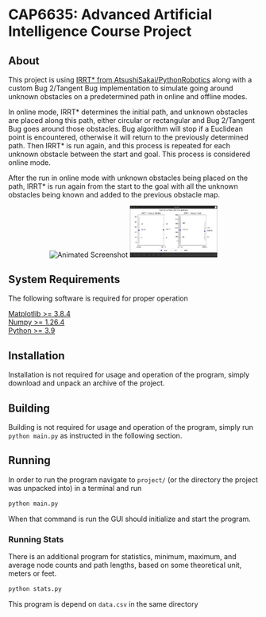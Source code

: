 # CAP6635: Advanced Artificial Intelligence Course Project

## About
This project is using [IRRT* from AtsushiSakai/PythonRobotics](https://github.com/AtsushiSakai/PythonRobotics/blob/master/PathPlanning/InformedRRTStar/informed_rrt_star.py) 
along with a custom Bug 2/Tangent Bug implementation to simulate going around
unknown obstacles on a predetermined path in online and offline modes.

In online mode, IRRT* determines the initial path, and unknown obstacles
are placed along this path, either circular or rectangular and
Bug 2/Tangent Bug goes around those obstacles. Bug algorithm will stop
if a Euclidean point is encountered, otherwise it will return to the
previously determined path. Then IRRT* is run again, and this process
is repeated for each unknown obstacle between the start and goal. This
process is considered online mode.

After the run in online mode with unknown obstacles being placed on the
path, IRRT* is run again from the start to the goal with all the
unknown obstacles being known and added to the previous obstacle map.

<p align="center">
  <img alt="Animated Screenshot" src="https://github.com/wltjr/cap6635/assets/12835340/2569c722-2527-489e-bc50-a044555abf48" width=60% />
  <img alt="Screenshot of Stats" src="https://github.com/wltjr/cap6635/blob/master/project/screenshots/stats.jpg" width=35% /> 
</p>

## System Requirements
The following software is required for proper operation

  [Matplotlib >= 3.8.4](https://pypi.org/project/matplotlib/)  
  [Numpy >= 1.26.4](https://pypi.org/project/numpy/)  
  [Python >= 3.9](https://www.python.org/downloads/)  

## Installation
Installation is not required for usage and operation of the program,
simply download and unpack an archive of the project.

## Building
Building is not required for usage and operation of the program,
simply run `python main.py` as instructed in the following section.

## Running
In order to run the program navigate to `project/`
(or the directory the project was unpacked into) in a terminal and run

```sh
python main.py
```
When that command is run the GUI should initialize and start the program.

### Running Stats
There is an additional program for statistics, minimum, maximum,
and average node counts and path lengths, based on some theoretical
unit, meters or feet.
```sh
python stats.py
```
This program is depend on `data.csv` in the same directory
